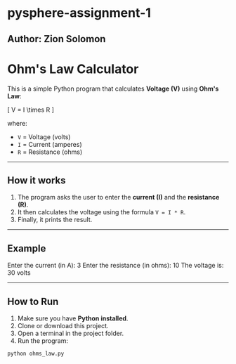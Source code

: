 # pysphere-assignment-1

## Author: Zion Solomon

# Ohm's Law Calculator

This is a simple Python program that calculates **Voltage (V)** using **Ohm's Law**:

\[
V = I \times R
\]

where:  
- `V` = Voltage (volts)  
- `I` = Current (amperes)  
- `R` = Resistance (ohms)  

---

## How it works
1. The program asks the user to enter the **current (I)** and the **resistance (R)**.  
2. It then calculates the voltage using the formula `V = I * R`.  
3. Finally, it prints the result.

---

## Example

Enter the current (in A): 3
Enter the resistance (in ohms): 10
The voltage is: 30 volts


---

## How to Run
1. Make sure you have **Python installed**.  
2. Clone or download this project.  
3. Open a terminal in the project folder.  
4. Run the program:

```bash
python ohms_law.py
